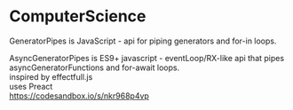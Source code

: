 # ComputerScience
GeneratorPipes is JavaScript - api for piping generators and for-in loops.

AsyncGeneratorPipes is ES9+ javascript - eventLoop/RX-like api that pipes asyncGeneratorFunctions and for-await loops.  
inspired by effectfull.js  
uses Preact  
https://codesandbox.io/s/nkr968p4vp
